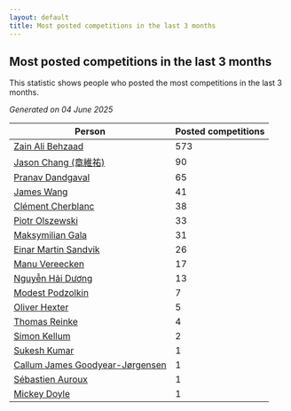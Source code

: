 ```yaml
---
layout: default
title: Most posted competitions in the last 3 months
---
```

## Most posted competitions in the last 3 months
This statistic shows people who posted the most competitions in the last 3 months.

*Generated on 04 June 2025*

| Person | Posted competitions |
| --- | --- |
| [Zain Ali Behzaad](https://www.worldcubeassociation.org/persons/2019BEHZ01) | 573 |
| [Jason Chang (章維祐)](https://www.worldcubeassociation.org/persons/2023CHAN15) | 90 |
| [Pranav Dandgaval](https://www.worldcubeassociation.org/persons/2017DAND01) | 65 |
| [James Wang](https://www.worldcubeassociation.org/persons/2015WANG87) | 41 |
| [Clément Cherblanc](https://www.worldcubeassociation.org/persons/2014CHER05) | 38 |
| [Piotr Olszewski](https://www.worldcubeassociation.org/persons/2013OLSZ02) | 33 |
| [Maksymilian Gala](https://www.worldcubeassociation.org/persons/2022GALA01) | 31 |
| [Einar Martin Sandvik](https://www.worldcubeassociation.org/persons/2018SAND22) | 26 |
| [Manu Vereecken](https://www.worldcubeassociation.org/persons/2010VERE01) | 17 |
| [Nguyễn Hải Dương](https://www.worldcubeassociation.org/persons/2018DUON07) | 13 |
| [Modest Podzolkin](https://www.worldcubeassociation.org/persons/2017PODZ01) | 7 |
| [Oliver Hexter](https://www.worldcubeassociation.org/persons/2022HEXT01) | 5 |
| [Thomas Reinke](https://www.worldcubeassociation.org/persons/2018REIN04) | 4 |
| [Simon Kellum](https://www.worldcubeassociation.org/persons/2016KELL12) | 2 |
| [Sukesh Kumar](https://www.worldcubeassociation.org/persons/2017KUMA30) | 1 |
| [Callum James Goodyear-Jørgensen](https://www.worldcubeassociation.org/persons/2012GOOD02) | 1 |
| [Sébastien Auroux](https://www.worldcubeassociation.org/persons/2008AURO01) | 1 |
| [Mickey Doyle](https://www.worldcubeassociation.org/persons/2021DOYL02) | 1 |
